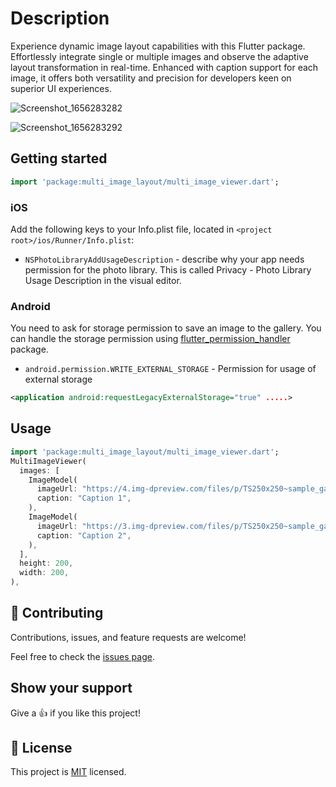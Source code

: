 <!-- 
This README describes the package. If you publish this package to pub.dev,
this README's contents appear on the landing page for your package.

For information about how to write a good package README, see the guide for
[writing package pages](https://dart.dev/guides/libraries/writing-package-pages). 

For general information about developing packages, see the Dart guide for
[creating packages](https://dart.dev/guides/libraries/create-library-packages)
and the Flutter guide for
[developing packages and plugins](https://flutter.dev/developing-packages). 
-->
# Description

Experience dynamic image layout capabilities with this Flutter package.
Effortlessly integrate single or multiple images and observe the adaptive layout transformation in real-time.
Enhanced with caption support for each image, it offers both versatility and precision for developers keen on superior UI experiences.

![Screenshot_1656283282](https://user-images.githubusercontent.com/45544067/175837492-d73e2493-64d4-402d-aa98-1e87ddb70942.png)

![Screenshot_1656283292](https://user-images.githubusercontent.com/45544067/175837509-accf5250-e616-46df-979a-ae0f4ea85133.png)

## Getting started

```dart
import 'package:multi_image_layout/multi_image_viewer.dart';
```

### iOS

Add the following keys to your Info.plist file, located in `<project root>/ios/Runner/Info.plist`:

* `NSPhotoLibraryAddUsageDescription` - describe why your app needs permission for the photo library. This is called Privacy - Photo Library Usage Description in the visual editor.

### Android

You need to ask for storage permission to save an image to the gallery. You can handle the storage permission using [flutter_permission_handler](https://pub.dev/packages/permission_handler) package.

* `android.permission.WRITE_EXTERNAL_STORAGE` - Permission for usage of external storage

```xml
<application android:requestLegacyExternalStorage="true" .....>
```

## Usage

```dart
import 'package:multi_image_layout/multi_image_viewer.dart';
MultiImageViewer(
  images: [
    ImageModel(
      imageUrl: "https://4.img-dpreview.com/files/p/TS250x250~sample_galleries/3800753625/4684313123.jpg",
      caption: "Caption 1",
    ),
    ImageModel(
      imageUrl: "https://3.img-dpreview.com/files/p/TS250x250~sample_galleries/3800753625/8719688791.jpg",
      caption: "Caption 2",
    ),
  ],
  height: 200,
  width: 200,
),
```

## 🤝 Contributing

Contributions, issues, and feature requests are welcome!

Feel free to check the [issues page](../../issues/).

## Show your support

Give a 👍 if you like this project!

## 📝 License

This project is [MIT](./LICENSE) licensed.
